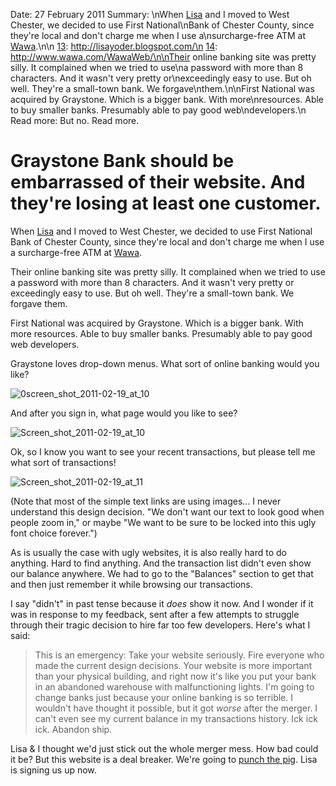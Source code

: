 Date: 27 February 2011
Summary: \nWhen [Lisa][13] and I moved to West Chester, we decided to use First National\nBank of Chester County, since they're local and don't charge me when I use a\nsurcharge-free ATM at [Wawa][14].\n\n   [13]: http://lisayoder.blogspot.com/\n   [14]: http://www.wawa.com/WawaWeb/\n\nTheir online banking site was pretty silly. It complained when we tried to use\na password with more than 8 characters. And it wasn't very pretty or\nexceedingly easy to use. But oh well. They're a small-town bank. We forgave\nthem.\n\nFirst National was acquired by Graystone. Which is a bigger bank. With more\nresources. Able to buy smaller banks. Presumably able to pay good web\ndevelopers.\n
Read more: But no. Read more.

# Graystone Bank should be embarrassed of their website. And they're losing at least one customer.

When [Lisa][13] and I moved to West Chester, we decided to use First National
Bank of Chester County, since they're local and don't charge me when I use a
surcharge-free ATM at [Wawa][14].

   [13]: http://lisayoder.blogspot.com/
   [14]: http://www.wawa.com/WawaWeb/

Their online banking site was pretty silly. It complained when we tried to use
a password with more than 8 characters. And it wasn't very pretty or
exceedingly easy to use. But oh well. They're a small-town bank. We forgave
them.

First National was acquired by Graystone. Which is a bigger bank. With more
resources. Able to buy smaller banks. Presumably able to pay good web
developers.

Graystone loves drop-down menus. What sort of online banking would you like?

![0screen_shot_2011-02-19_at_10][15]

   [15]: http://posterous.com/getfile/files.posterous.com/chadoh/ejdkZaIym1usRscIhWDp7x8AE1LKgkWazlZ0TdlejhdIfwJj7KKRnHVdSNK3/0Screen_shot_2011-02-19_at_10.5.png

And after you sign in, what page would you like to see?

![Screen_shot_2011-02-19_at_10][16]

   [16]: http://posterous.com/getfile/files.posterous.com/chadoh/nNb7MtKgPGSmAbBpv3aCMWe1Nw8pDKnKFnn3IPKInA4LZ5BqqMGdcDEdVR6G/Screen_shot_2011-02-19_at_10.5.png

Ok, so I know you want to see your recent transactions, but please tell me
what sort of transactions!

![Screen_shot_2011-02-19_at_11][17]

   [17]: http://posterous.com/getfile/files.posterous.com/chadoh/Yf2U8OpdNwKlj9JWPeoaztekGNU9MfXpP2m9trW46XxuG4abWYF0iw5ifegc/Screen_shot_2011-02-19_at_11.0.png

(Note that most of the simple text links are using images... I never
understand this design decision. "We don't want our text to look good when
people zoom in," or maybe "We want to be sure to be locked into this ugly font
choice forever.")

As is usually the case with ugly websites, it is also really hard to do
anything. Hard to find anything. And the transaction list didn't even show our
balance anywhere. We had to go to the "Balances" section to get that and then
just remember it while browsing our transactions.

I say "didn't" in past tense because it _does_ show it now. And I wonder if it
was in response to my feedback, sent after a few attempts to struggle through
their tragic decision to hire far too few developers. Here's what I said:

> This is an emergency: Take your website seriously. Fire everyone who made
> the current design decisions. Your website is more important than your
> physical building, and right now it's like you put your bank in an abandoned
> warehouse with malfunctioning lights. I'm going to change banks just because
> your online banking is so terrible. I wouldn't have thought it possible, but
> it got *worse* after the merger. I can't even see my current balance in my
> transactions history. Ick ick ick. Abandon ship.

Lisa &amp; I thought we'd just stick out the whole merger mess. How bad could it
be? But this website is a deal breaker. We're going to [punch the pig][18].
Lisa is signing us up now.

   [18]: https://www.pncvirtualwallet.com/main.html
